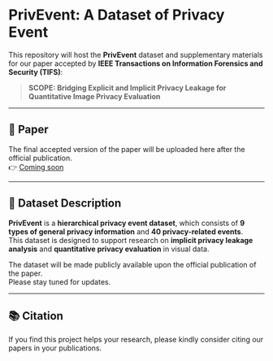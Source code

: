 # PrivEvent: A Dataset of Privacy Event

This repository will host the **PrivEvent** dataset and supplementary materials for our paper accepted by **IEEE Transactions on Information Forensics and Security (TIFS)**:

> **SCOPE: Bridging Explicit and Implicit Privacy Leakage for Quantitative Image Privacy Evaluation**

---

## 📄 Paper

The final accepted version of the paper will be uploaded here after the official publication.  
👉 [Coming soon](#)

---

## 📁 Dataset Description

**PrivEvent** is a **hierarchical privacy event dataset**, which consists of **9 types of general privacy information** and **40 privacy-related events**.  
This dataset is designed to support research on **implicit privacy leakage analysis** and **quantitative privacy evaluation** in visual data.

The dataset will be made publicly available upon the official publication of the paper.  
Please stay tuned for updates.

---

## 📚 Citation

If you find this project helps your research, please kindly consider citing our papers in your publications.

```bibtex

```
